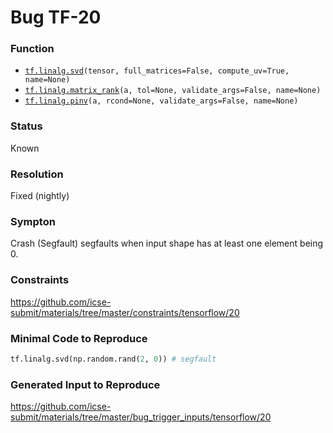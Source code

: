 # Bug TF-20
### Function
* [`tf.linalg.svd`](https://www.tensorflow.org/versions/r2.1/api_docs/python/tf/linalg/svd)`(tensor, full_matrices=False, compute_uv=True, name=None)`
* [`tf.linalg.matrix_rank`](https://www.tensorflow.org/versions/r2.1/api_docs/python/tf/linalg/matrix_rank)`(a, tol=None, validate_args=False, name=None)`
* [`tf.linalg.pinv`](https://www.tensorflow.org/versions/r2.1/api_docs/python/tf/linalg/pinv)`(a, rcond=None, validate_args=False, name=None)`
### Status
Known
### Resolution
Fixed (nightly)
### Sympton
Crash (Segfault)
segfaults when input shape has at least one element being 0.
### Constraints
https://github.com/icse-submit/materials/tree/master/constraints/tensorflow/20
### Minimal Code to Reproduce
~~~python
tf.linalg.svd(np.random.rand(2, 0)) # segfault
~~~
### Generated Input to Reproduce
https://github.com/icse-submit/materials/tree/master/bug_trigger_inputs/tensorflow/20
